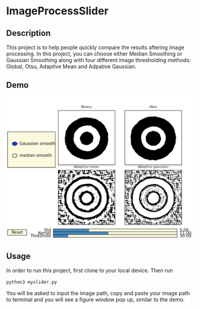 # ImageProcessSlider
## Description
This project is to help people quickly compare the results aftering image processing. In this project, you can choose either Median Smoothing or
Gaussian Smoothing along with four different image thresholding methods: Global, Otsu, Adaptive Mean and Adpative Gaussian.

## Demo
![Demo](https://github.com/thomascong121/ImageProcessSlider/blob/master/Demo.png?raw=true)

## Usage
In order to run this project, first clone to your local device. Then run 
```
python3 myslider.py
```
You will be asked to input the image path, copy and paste your image path to terminal and you will see a figure window pop up, similar to the demo.


